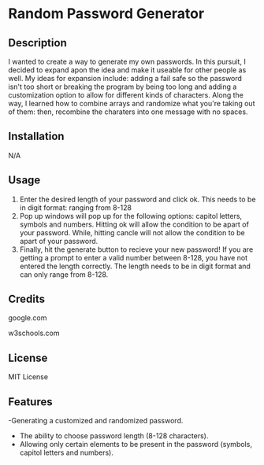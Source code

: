 # Random Password Generator

## Description

I wanted to create a way to generate my own passwords. In this pursuit, I decided to expand apon the idea and make it useable for other people as well. My ideas for expansion include: adding a fail safe so the password isn't too short or breaking the program by being too long and adding a customization option to allow for different kinds of characters. Along the way, I learned how to combine arrays and randomize what you're taking out of them: then, recombine the charaters into one message with no spaces. 

## Installation

N/A

## Usage
 
1. Enter the desired length of your password and click ok. This needs to be in digit format: ranging from 8-128
2. Pop up windows will pop up for the following options: capitol letters, symbols and numbers. Hitting ok will allow the condition to be apart of your password. While, hitting cancle will not allow the condition to be apart of your password. 
3. Finally, hit the generate button to recieve your new password!
If you are getting a prompt to enter a valid number between 8-128, you have not entered the length correctly. The length needs to be in digit format and can only range from 8-128.

## Credits

google.com

w3schools.com

## License

MIT License

## Features

-Generating a customized and randomized password.
- The ability to choose password length (8-128 characters).
- Allowing only certain elements to be present in the password (symbols, capitol letters and numbers).
